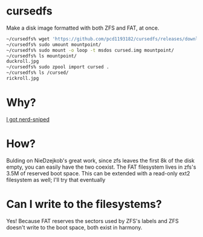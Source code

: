 # cursedfs

Make a disk image formatted with both ZFS and FAT, at once.

```bash
~/cursedfs% wget 'https://github.com/pcd1193182/cursedfs/releases/download/v1.1/cursed.img'
~/cursedfs% sudo umount mountpoint/
~/cursedfs% sudo mount -o loop -t msdos cursed.img mountpoint/
~/cursedfs% ls mountpoint/
duckroll.jpg
~/cursedfs% sudo zpool import cursed .
~/cursedfs% ls /cursed/
rickroll.jpg
```

# Why?

[I got nerd-sniped](https://twitter.com/NieDzejkob/status/1217221249409191936)

# How?

Bulding on NieDzejkob's great work, since zfs leaves the first 8k of
the disk empty, you can easily have the two coexist. The FAT
filesystem lives in zfs's 3.5M of reserved boot space. This can be
extended with a read-only ext2 filesystem as well; I'll try that
eventually

# Can I write to the filesystems?

Yes! Because FAT reserves the sectors used by ZFS's labels and ZFS
doesn't write to the boot space, both exist in harmony.
